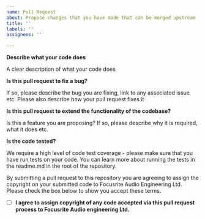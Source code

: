 ```yaml
---
name: Pull Request
about: Propose changes that you have made that can be merged upstream
title: ''
labels: ''
assignees: ''

---
```


**Describe what your code does**

A clear description of what your code does

**Is this pull request to fix a bug?**

If so, please describe the bug you are fixing, link to any associated issue etc. Please also describe how your pull request fixes it

**Is this pull request to extend the functionality of the codebase?**

Is this a feature you are proposing? If so, please describe why it is required, what it does etc.

**Is the code tested?**

We require a high level of code test coverage - please make sure that you have run tests on your code. You can learn more about running the tests in the readme.md in the root of the repository.

By submitting a pull request to this repository you are agreeing to assign the copyright on your submitted code to Focusrite Audio Engineering Ltd. Please check the box below to show you accept these terms. 

- [ ] __I agree to assign copyright of any code accepted via this pull request process to Focusrite Audio engineering Ltd.__
